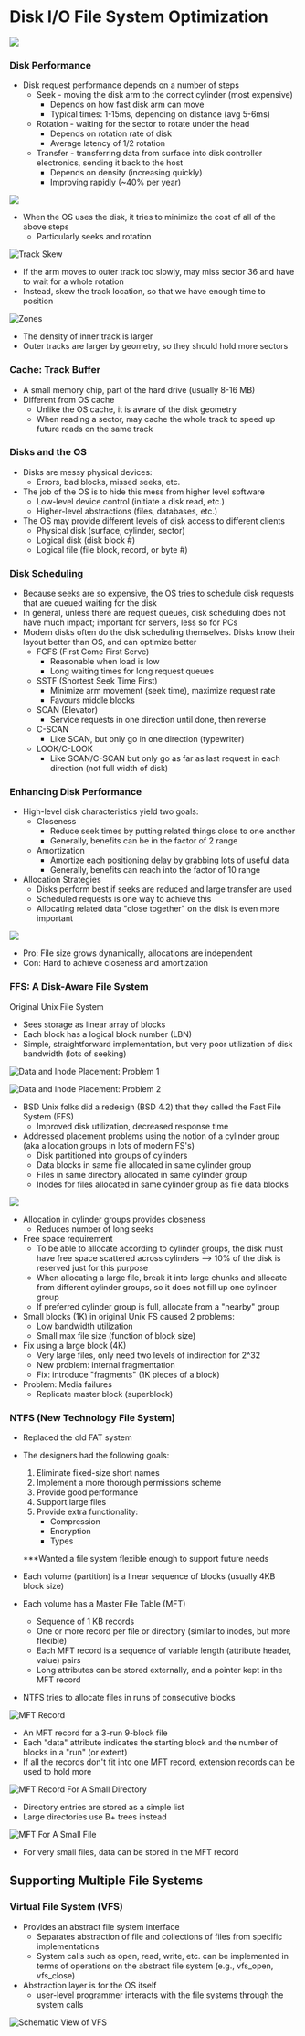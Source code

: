 # Disk I/O File System Optimization

![](../.gitbook/assets/image%20%2821%29.png)

### Disk Performance

* Disk request performance depends on a number of steps
  * Seek - moving the disk arm to the correct cylinder \(most expensive\)
    * Depends on how fast disk arm can move
    * Typical times: 1-15ms, depending on distance \(avg 5-6ms\)
  * Rotation - waiting for the sector to rotate under the head
    * Depends on rotation rate of disk
    * Average latency of 1/2 rotation
  * Transfer - transferring data from surface into disk controller electronics, sending it back to the host
    * Depends on density \(increasing quickly\)
    * Improving rapidly \(~40% per year\)

![](../.gitbook/assets/image%20%2823%29.png)

* When the OS uses the disk, it tries to minimize the cost of all of the above steps
  * Particularly seeks and rotation

![Track Skew](../.gitbook/assets/image%20%281%29.png)

* If the arm moves to outer track too slowly, may miss sector 36 and have to wait for a whole rotation
* Instead, skew the track location, so that we have enough time to position

![Zones](../.gitbook/assets/image%20%2835%29.png)

* The density of inner track is larger
* Outer tracks are larger by geometry, so they should hold more sectors

### Cache: Track Buffer

* A small memory chip, part of the hard drive \(usually 8-16 MB\)
* Different from OS cache
  * Unlike the OS cache, it is aware of the disk geometry
  * When reading a sector, may cache the whole track to speed up future reads on the same track

### Disks and the OS

* Disks are messy physical devices:
  * Errors, bad blocks, missed seeks, etc.
* The job of the OS is to hide this mess from higher level software
  * Low-level device control \(initiate a disk read, etc.\)
  * Higher-level abstractions \(files, databases, etc.\)
* The OS may provide different levels of disk access to different clients
  * Physical disk \(surface, cylinder, sector\)
  * Logical disk \(disk block \#\)
  * Logical file \(file block, record, or byte \#\)

### Disk Scheduling

* Because seeks are so expensive, the OS tries to schedule disk requests that are queued waiting for the disk
* In general, unless there are request queues, disk scheduling does not have much impact; important for servers, less so for PCs
* Modern disks often do the disk scheduling themselves. Disks know their layout better than OS, and can optimize better
  * FCFS \(First Come First Serve\)
    * Reasonable when load is low
    * Long waiting times for long request queues
  * SSTF \(Shortest Seek Time First\)
    * Minimize arm movement \(seek time\), maximize request rate
    * Favours middle blocks
  * SCAN \(Elevator\)
    * Service requests in one direction until done, then reverse
  * C-SCAN
    * Like SCAN, but only go in one direction \(typewriter\)
  * LOOK/C-LOOK
    * Like SCAN/C-SCAN but only go as far as last request in each direction \(not full width of disk\)

### Enhancing Disk Performance

* High-level disk characteristics yield two goals:
  * Closeness 
    * Reduce seek times by putting related things close to one another
    * Generally, benefits can be in the factor of 2 range
  * Amortization
    * Amortize each positioning delay by grabbing lots of useful data
    * Generally, benefits can reach into the factor of 10 range
* Allocation Strategies
  * Disks perform best if seeks are reduced and large transfer are used
  * Scheduled requests is one way to achieve this
  * Allocating related data "close together" on the disk is even more important

![](../.gitbook/assets/image%20%2862%29.png)

* Pro: File size grows dynamically, allocations are independent
* Con: Hard to achieve closeness and amortization

### FFS: A Disk-Aware File System

Original Unix File System

* Sees storage as linear array of blocks
* Each block has a logical block number \(LBN\)
* Simple, straightforward implementation, but very poor utilization of disk bandwidth \(lots of seeking\)

![Data and Inode Placement: Problem 1](../.gitbook/assets/image%20%2815%29.png)

![Data and Inode Placement: Problem 2](../.gitbook/assets/image%20%2832%29.png)

* BSD Unix folks did a redesign \(BSD 4.2\) that they called the Fast File System \(FFS\) 
  * Improved disk utilization, decreased response time
* Addressed placement problems using the notion of a cylinder group \(aka allocation groups in lots of modern FS's\)
  * Disk partitioned into groups of cylinders
  * Data blocks in same file allocated in same cylinder group
  * Files in same directory allocated in same cylinder group
  * Inodes for files allocated in same cylinder group as file data blocks

![](../.gitbook/assets/image%20%2811%29.png)

* Allocation in cylinder groups provides closeness
  * Reduces number of long seeks
* Free space requirement
  * To be able to allocate according to cylinder groups, the disk must have free space scattered across cylinders --&gt; 10% of the disk is reserved just for this purpose
  * When allocating a large file, break it into large chunks and allocate from different cylinder groups, so it does not fill up one cylinder group
  * If preferred cylinder group is full, allocate from a "nearby" group
* Small blocks \(1K\) in original Unix FS caused 2 problems:
  * Low bandwidth utilization
  * Small max file size \(function of block size\)
* Fix using a large block \(4K\)
  * Very large files, only need two levels of indirection for 2^32
  * New problem: internal fragmentation
  * Fix: introduce "fragments" \(1K pieces of a block\)
* Problem: Media failures
  * Replicate master block \(superblock\)

### NTFS \(New Technology File System\)

* Replaced the old FAT system
* The designers had the following goals:

  1. Eliminate fixed-size short names
  2. Implement a more thorough permissions scheme
  3. Provide good performance
  4. Support large files
  5. Provide extra functionality:
     * Compression
     * Encryption
     * Types

  \*\*\*Wanted a file system flexible enough to support future needs

* Each volume \(partition\) is a linear sequence of blocks \(usually 4KB block size\)
* Each volume has a Master File Table \(MFT\)
  * Sequence of 1 KB records
  * One or more record per file or directory \(similar to inodes, but more flexible\)
  * Each MFT record is a sequence of variable length \(attribute header, value\) pairs
  * Long attributes can be stored externally, and a pointer kept in the MFT record
* NTFS tries to allocate files in runs of consecutive blocks

![MFT Record](../.gitbook/assets/image%20%2859%29.png)

* An MFT record for a 3-run 9-block file
* Each "data" attribute indicates the starting block and the number of blocks in a "run" \(or extent\)
* If all the records don't fit into one MFT record, extension records can be used to hold more

![MFT Record For A Small Directory](../.gitbook/assets/image%20%2865%29.png)

* Directory entries are stored as a simple list
* Large directories use B+ trees instead

![MFT For A Small File](../.gitbook/assets/image%20%2819%29.png)

* For very small files, data can be stored in the MFT record

## Supporting Multiple File Systems

### Virtual File System \(VFS\)

* Provides an abstract file system interface
  * Separates abstraction of file and collections of files from specific implementations
  * System calls such as open, read, write, etc. can be implemented in terms of operations on the abstract file system \(e.g., vfs\_open, vfs\_close\)
* Abstraction layer is for the OS itself
  * user-level programmer interacts with the file systems through the system calls

![Schematic View of VFS](../.gitbook/assets/image%20%2851%29.png)

